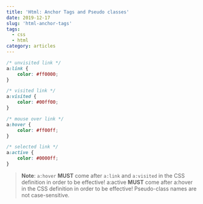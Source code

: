 ```yaml
---
title: 'Html: Anchor Tags and Pseudo classes'
date: 2019-12-17
slug: 'html-anchor-tags'
tags:
  - css
  - html
category: articles
---
```


```css
/* unvisited link */
a:link {
	color: #ff0000;
}

/* visited link */
a:visited {
	color: #00ff00;
}

/* mouse over link */
a:hover {
	color: #ff00ff;
}

/* selected link */
a:active {
	color: #0000ff;
}
```

> **Note**: `a:hover` **MUST** come after `a:link` and `a:visited` in the CSS definition in order to be effective! a:active **MUST** come after a:hover in the CSS definition in order to be effective! Pseudo-class names are not case-sensitive.
